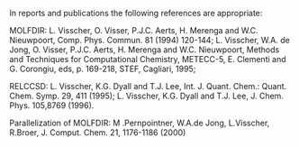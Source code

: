 In reports and publications the following references are appropriate:

MOLFDIR:
L. Visscher, O. Visser, P.J.C. Aerts, H. Merenga and W.C. Nieuwpoort, Comp. Phys. Commun. 81 (1994) 120-144;
L. Visscher, W.A. de Jong, O. Visser, P.J.C. Aerts, H. Merenga and W.C. Nieuwpoort,  Methods and Techniques for Computational Chemistry, METECC-5, E. Clementi and G. Corongiu, eds, p. 169-218, STEF,  Cagliari, 1995;

RELCCSD:
L. Visscher, K.G. Dyall and T.J. Lee, Int. J. Quant. Chem.: Quant. Chem. Symp. 29, 411 (1995);
L. Visscher, K.G. Dyall and T.J. Lee, J. Chem. Phys. 105,8769 (1996).

Parallelization of MOLFDIR:
M .Pernpointner, W.A.de Jong, L.Visscher, R.Broer,  J. Comput. Chem. 21, 1176-1186 (2000)

